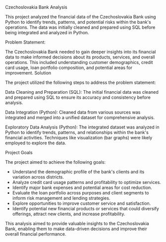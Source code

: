 Czechoslovakia Bank Analysis

This project analyzed the financial data of the Czechoslovakia Bank using Python to identify trends, patterns, and potential risks within the bank's operations. The data was initially cleaned and prepared using SQL before being integrated and analyzed in Python.

Problem Statement:

The Czechoslovakia Bank needed to gain deeper insights into its financial data to make informed decisions about its products, services, and overall operations. This included understanding customer demographics, credit card usage, loan portfolio composition, and potential areas for improvement.
Solution

The project utilized the following steps to address the problem statement:

Data Cleaning and Preparation (SQL): The initial financial data was cleaned and prepared using SQL to ensure its accuracy and consistency before analysis.
   
 Data Integration (Python): Cleaned data from various sources was integrated and merged into a unified dataset for comprehensive analysis.
    
Exploratory Data Analysis (Python): The integrated dataset was analyzed in Python to identify trends, patterns, and relationships within the bank's financial activities. Techniques like visualization (bar graphs) were likely employed to explore the data.

Project Goals

The project aimed to achieve the following goals:

   * Understand the demographic profile of the bank's clients and its variation across districts.
   * Analyze credit card usage patterns and profitability to optimize services.
   * Identify major bank expenses and potential areas for cost reduction.
   * Evaluate the loan portfolio across purposes and client segments to inform risk management and lending strategies.
   * Explore opportunities to improve customer service and satisfaction.
   * Identify potential new financial products or services that could diversify offerings, attract new clients, and increase profitability.

This analysis aimed to provide valuable insights to the   Czechoslovakia Bank, enabling them to make data-driven decisions and improve their overall financial performance.
